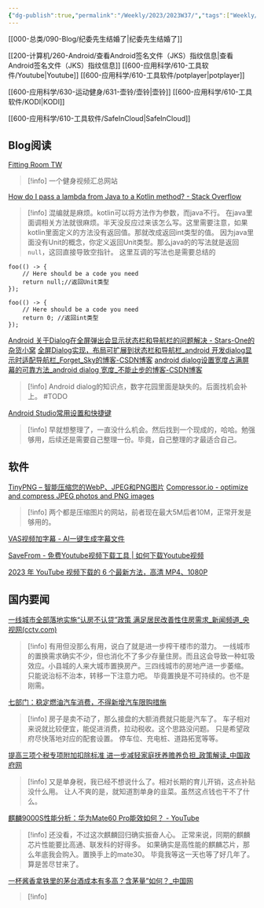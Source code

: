 ```yaml
---
{"dg-publish":true,"permalink":"/Weekly/2023/2023W37/","tags":["Weekly/2023/W28","图片压缩"],"noteIcon":""}
---
```


[[000-总类/090-Blog/纪委先生结婚了\|纪委先生结婚了]]

[[200-计算机/260-Android/查看Android签名文件（JKS）指纹信息\|查看Android签名文件（JKS）指纹信息]]
[[600-应用科学/610-工具软件/Youtube\|Youtube]]
[[600-应用科学/610-工具软件/potplayer\|potplayer]]

[[600-应用科学/630-运动健身/631-壶铃/壶铃\|壶铃]]
[[600-应用科学/610-工具软件/KODI\|KODI]]

[[600-应用科学/610-工具软件/SafeInCloud\|SafeInCloud]]

## Blog阅读

[Fitting Room TW](http://fittingroomtw.blogspot.com/)
>[!info]
>一个健身视频汇总网站


[How do I pass a lambda from Java to a Kotlin method? - Stack Overflow](https://stackoverflow.com/questions/55617808/how-do-i-pass-a-lambda-from-java-to-a-kotlin-method)
>[!info]
>混编就是麻烦。kotlin可以将方法作为参数，而java不行。
>在java里面调相关方法就很麻烦。半天没反应过来该怎么写。这里需要注意，如果kotlin里面定义的方法没有返回值。那就改成返回int类型的值。
>因为java里面没有Unit的概念，你定义返回Unit类型。那么java的的写法就是返回`null`，这回直接导致空指针。
>这里互调的写法也是需要总结的 
>

```
foo(() -> {
    // Here should be a code you need
    return null;//返回Unit类型
});

foo(() -> {
    // Here should be a code you need
    return 0; //返回int类型
});

```






[Android 关于Dialog在全屏弹出会显示状态栏和导航栏的问题解决 - Stars-One的杂货小窝](https://stars-one.site/2023/02/20/android-dialog-hide-bar)
[全屏Dialog实现，布局可扩展到状态栏和导航栏_android 开发dialog显示时适配导航栏_Forget_Sky的博客-CSDN博客](https://blog.csdn.net/u012216131/article/details/106081998)
[android dialog设置宽度占满屏幕的可靠方法_android dialog 宽度_不能止步的博客-CSDN博客](https://blog.csdn.net/l460133921/article/details/88172899)
>[!info]
>Android dialog的知识点，数字花园里面是缺失的。后面找机会补上。 #TODO 


[Android Studio常用设置和快捷键](https://github.com/AweiLoveAndroid/The-pit-of-the-Android-Studio/blob/master/readme/Android%20Studio%E5%B8%B8%E7%94%A8%E8%AE%BE%E7%BD%AE%E5%92%8C%E5%BF%AB%E6%8D%B7%E9%94%AE.md)
>[!info]
>早就想整理了，一直没什么机会。然后找到一个现成的，哈哈。勉强够用，后续还是需要自己整理一份。毕竟，自己整理的才最适合自己。 

## 软件
[TinyPNG – 智能压缩您的WebP、JPEG和PNG图片](https://tinify.cn/)
[Compressor.io - optimize and compress JPEG photos and PNG images](https://compressor.io/)
>[!info]
>两个都是压缩图片的网站，前者现在最大5M后者10M，正常开发是够用的。


[VAS视频加字幕 - AI一键生成字幕文件](https://zimu.site/)

[SaveFrom - 免费Youtube视频下载工具 | 如何下载Youtube视频](https://zh.savefrom.net/226/)

[2023 年 YouTube 视频下载的 6 个最新方法，高清 MP4、1080P](https://www.ganbey.com/youtube-download-3774)



## 国内要闻
[一线城市全部落地实施“认房不认贷”政策 满足居民改善性住房需求_新闻频道_央视网(cctv.com)](https://news.cctv.com/2023/09/02/ARTINtlxwNEkSiTJfOABPLAt230902.shtml)
>[!info]
>有用但没那么有用，说白了就是进一步榨干楼市的潜力。
>一线城市的置换需求确实不少，但也消化不了多少存量住房。而且这会导致一种虹吸效应。小县城的人来大城市置换房产。三四线城市的房地产进一步萎缩。
>只能说治标不治本，转移一下注意力吧。
>毕竟置换是不可持续的。也不是刚需。

[七部门：稳定燃油汽车消费，不得新增汽车限购措施](https://www.guancha.cn/qiche/2023_09_04_707407.shtml)
>[!info]
>房子是卖不动了，那么接盘的大额消费就只能是汽车了。
>车子相对来说就比较便宜，能促进消费，拉动税收。这个思路没问题。
>只是希望政府尽快落地对应的配套设置。
>停车位、充电桩、道路拓宽等等。

[提高三项个税专项附加扣除标准 进一步减轻家庭抚养赡养负担_政策解读_中国政府网](https://www.gov.cn/zhengce/202309/content_6901376.htm)
>[!info]
>又是单身税，我已经不想说什么了。相对长期的育儿开销，这点补贴没什么用。
>让人不爽的是，就知道割单身的韭菜。虽然这点钱也干不了什么。

[麒麟9000S性能分析：华为Mate60 Pro能效如何？ - YouTube](https://www.youtube.com/watch?v=SCRIFe0uaac)
>[!info]
>还没看，不过这次麒麟回归确实振奋人心。
>正常来说，同期的麒麟芯片性能要比高通、联发科的好得多。
>如果确实是高性能的麒麟芯片，那么年底我会购入。置换手上的mate30。
>毕竟我等这一天也等了好几年了。算是苦尽甘来了。

[一杯酱香拿铁里的茅台酒成本有多高？含茅量”如何？_中国网](http://henan.china.com.cn/finance/2023-09/05/content_42508373.htm)
>[!info]
>

